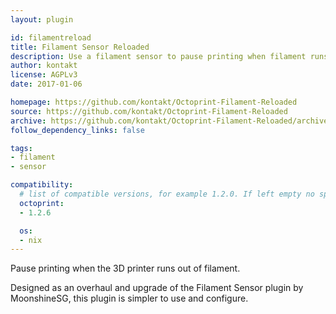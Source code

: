 ```yaml
---
layout: plugin

id: filamentreload
title: Filament Sensor Reloaded
description: Use a filament sensor to pause printing when filament runs out.
author: kontakt
license: AGPLv3
date: 2017-01-06

homepage: https://github.com/kontakt/Octoprint-Filament-Reloaded
source: https://github.com/kontakt/Octoprint-Filament-Reloaded
archive: https://github.com/kontakt/Octoprint-Filament-Reloaded/archive/master.zip
follow_dependency_links: false

tags:
- filament
- sensor

compatibility:
  # list of compatible versions, for example 1.2.0. If left empty no specific version requirement will be assumed
  octoprint:
  - 1.2.6

  os:
  - nix
---
```

Pause printing when the 3D printer runs out of filament.

Designed as an overhaul and upgrade of the Filament Sensor plugin by MoonshineSG, this plugin is simpler to use and configure.
